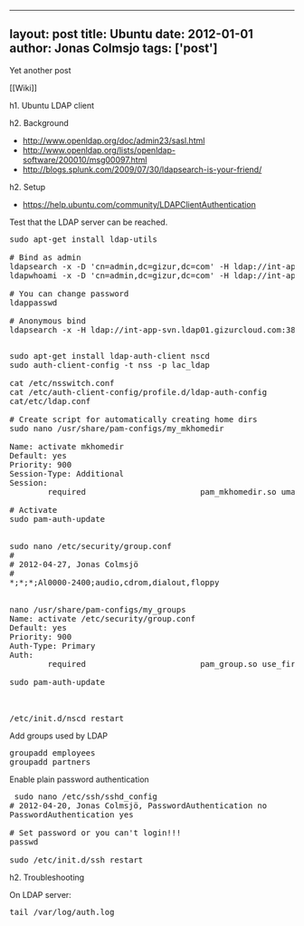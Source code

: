 
---
layout: post
title: Ubuntu
date: 2012-01-01
author: Jonas Colmsjo
tags: ['post']
---

Yet another post





[[Wiki]]


h1. Ubuntu LDAP client

h2. Background

* http://www.openldap.org/doc/admin23/sasl.html
* http://www.openldap.org/lists/openldap-software/200010/msg00097.html
* http://blogs.splunk.com/2009/07/30/ldapsearch-is-your-friend/





h2. Setup

* https://help.ubuntu.com/community/LDAPClientAuthentication

Test that the LDAP server can be reached.
<pre>
sudo apt-get install ldap-utils

# Bind as admin
ldapsearch -x -D 'cn=admin,dc=gizur,dc=com' -H ldap://int-app-svn.ldap01.gizurcloud.com:389/ -W -b ou=People,dc=gizur,dc=com objectclass=posixAccount
ldapwhoami -x -D 'cn=admin,dc=gizur,dc=com' -H ldap://int-app-svn.ldap01.gizurcloud.com:389/ -W

# You can change password
ldappasswd

# Anonymous bind
ldapsearch -x -H ldap://int-app-svn.ldap01.gizurcloud.com:389/  -b ou=People,dc=gizur,dc=com objectclass=posixAccount

</pre>


<pre>
sudo apt-get install ldap-auth-client nscd
sudo auth-client-config -t nss -p lac_ldap

cat /etc/nsswitch.conf
cat /etc/auth-client-config/profile.d/ldap-auth-config
cat/etc/ldap.conf

# Create script for automatically creating home dirs
sudo nano /usr/share/pam-configs/my_mkhomedir

Name: activate mkhomedir
Default: yes
Priority: 900
Session-Type: Additional
Session:
        required                        pam_mkhomedir.so umask=0022 skel=/etc/skel

# Activate
sudo pam-auth-update


sudo nano /etc/security/group.conf
#
# 2012-04-27, Jonas Colmsjö
#
*;*;*;Al0000-2400;audio,cdrom,dialout,floppy


nano /usr/share/pam-configs/my_groups
Name: activate /etc/security/group.conf
Default: yes
Priority: 900
Auth-Type: Primary
Auth:
        required                        pam_group.so use_first_pass

sudo pam-auth-update



/etc/init.d/nscd restart
</pre>

Add groups used by LDAP
<pre>
groupadd employees
groupadd partners
</pre>


Enable plain password authentication
<pre>
 sudo nano /etc/ssh/sshd_config 
# 2012-04-20, Jonas Colmsjö, PasswordAuthentication no
PasswordAuthentication yes

# Set password or you can't login!!!
passwd

sudo /etc/init.d/ssh restart
</pre>


h2. Troubleshooting


On LDAP server:
<pre>
tail /var/log/auth.log
</pre>
